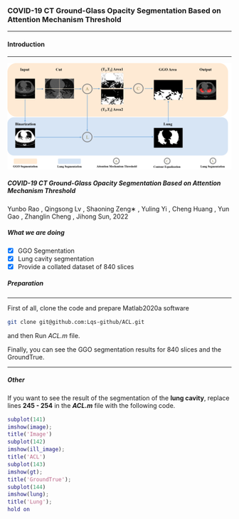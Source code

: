 ### COVID-19 CT Ground-Glass Opacity Segmentation Based on Attention Mechanism Threshold

------

#### Introduction

------

![Fig2_flow_chart](ReadmeFig/Fig2_flow_chart.png)

##### COVID-19 CT Ground-Glass Opacity Segmentation Based on Attention Mechanism Threshold

Yunbo Rao , Qingsong Lv , Shaoning Zeng∗ , Yuling Yi , Cheng Huang , Yun Gao , Zhanglin Cheng , Jihong Sun, 2022

##### What we are doing

- [x] GGO Segmentation
- [x] Lung cavity segmentation
- [x] Provide a collated dataset of 840 slices

##### Preparation

------

First of all, clone the code and prepare Matlab2020a software

```bash
git clone git@github.com:Lqs-github/ACL.git
```

and then Run *ACL.m* file.

Finally, you can see the GGO segmentation results for 840 slices and the GroundTrue.

------

##### Other

If you want to see the result of the segmentation of the **lung cavity**, replace lines **245 - 254** in the ***ACL.m*** file with the following code.

```matlab
subplot(141)
imshow(image);
title('Image')
subplot(142)
imshow(ill_image);
title('ACL')
subplot(143)
imshow(gt);
title('GroundTrue');
subplot(144)
imshow(lung);
title('Lung');
hold on
```

